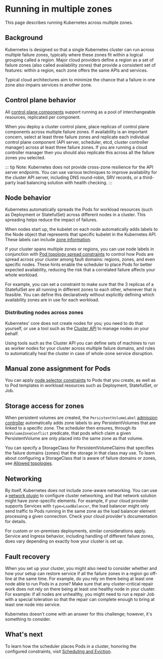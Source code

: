 # Running in multiple zones

This page describes running Kubernetes across multiple zones.

## Background 

Kubernetes is designed so that a single Kubernetes cluster can run across multiple failure zones, typically where these zones fit within a logical grouping called a region. Major cloud providers define a region as a set of failure zones (also called availability zones) that provide a consistent set of features: within a region, each zone offers the same APIs and services.

Typical cloud architectures aim to minimize the chance that a failure in one zone also impairs services in another zone.

## Control plane behavior

All [control plane components](https://kubernetes.io/docs/concepts/overview/components/#control-plane-components) support running as a pool of interchangeable resources, replicated per component.

When you deploy a cluster control plane, place replicas of control plane components across multiple failure zones. If availability is an important concern, select at least three failure zones and replicate each individual control plane component (API server, scheduler, etcd, cluster controller manager) across at least three failure zones. If you are running a cloud controller manager then you should also replicate this across all the failure zones you selected.

::: tip Note: 
Kubernetes does not provide cross-zone resilience for the API server endpoints. You can use various techniques to improve availability for the cluster API server, including DNS round-robin, SRV records, or a third-party load balancing solution with health checking.
:::

## Node behavior

Kubernetes automatically spreads the Pods for workload resources (such as Deployment or StatefulSet) across different nodes in a cluster. This spreading helps reduce the impact of failures.

When nodes start up, the kubelet on each node automatically adds labels to the Node object that represents that specific kubelet in the Kubernetes API. These labels can include [zone information](https://kubernetes.io/docs/reference/labels-annotations-taints/#topologykubernetesiozone).

If your cluster spans multiple zones or regions, you can use node labels in conjunction with [Pod topology spread constraints](https://kubernetes.io/docs/concepts/scheduling-eviction/topology-spread-constraints/) to control how Pods are spread across your cluster among fault domains: regions, zones, and even specific nodes. These hints enable the scheduler to place Pods for better expected availability, reducing the risk that a correlated failure affects your whole workload.

For example, you can set a constraint to make sure that the 3 replicas of a StatefulSet are all running in different zones to each other, whenever that is feasible. You can define this declaratively without explicitly defining which availability zones are in use for each workload.

### Distributing nodes across zones

Kubernetes' core does not create nodes for you; you need to do that yourself, or use a tool such as the [Cluster API](https://cluster-api.sigs.k8s.io/) to manage nodes on your behalf.

Using tools such as the Cluster API you can define sets of machines to run as worker nodes for your cluster across multiple failure domains, and rules to automatically heal the cluster in case of whole-zone service disruption.

## Manual zone assignment for Pods

You can apply [node selector constraints](https://kubernetes.io/docs/concepts/scheduling-eviction/assign-pod-node/#nodeselector) to Pods that you create, as well as to Pod templates in workload resources such as Deployment, StatefulSet, or Job.

## Storage access for zones

When persistent volumes are created, the `PersistentVolumeLabel` [admission controller](https://kubernetes.io/docs/reference/access-authn-authz/admission-controllers/) automatically adds zone labels to any PersistentVolumes that are linked to a specific zone. The scheduler then ensures, through its `NoVolumeZoneConflict` predicate, that pods which claim a given PersistentVolume are only placed into the same zone as that volume.

You can specify a StorageClass for PersistentVolumeClaims that specifies the failure domains (zones) that the storage in that class may use. To learn about configuring a StorageClass that is aware of failure domains or zones, see [Allowed topologies](https://kubernetes.io/docs/concepts/storage/storage-classes/#allowed-topologies).

## Networking

By itself, Kubernetes does not include zone-aware networking. You can use a [network plugin](https://kubernetes.io/docs/concepts/extend-kubernetes/compute-storage-net/network-plugins/) to configure cluster networking, and that network solution might have zone-specific elements. For example, if your cloud provider supports Services with `type=LoadBalancer`, the load balancer might only send traffic to Pods running in the same zone as the load balancer element processing a given connection. Check your cloud provider's documentation for details.

For custom or on-premises deployments, similar considerations apply. Service and Ingress behavior, including handling of different failure zones, does vary depending on exactly how your cluster is set up.

## Fault recovery

When you set up your cluster, you might also need to consider whether and how your setup can restore service if all the failure zones in a region go off-line at the same time. For example, do you rely on there being at least one node able to run Pods in a zone?
Make sure that any cluster-critical repair work does not rely on there being at least one healthy node in your cluster. For example: if all nodes are unhealthy, you might need to run a repair Job with a special toleration so that the repair can complete enough to bring at least one node into service.

Kubernetes doesn't come with an answer for this challenge; however, it's something to consider.

## What's next

To learn how the scheduler places Pods in a cluster, honoring the configured constraints, visit [Scheduling and Eviction](https://kubernetes.io/docs/concepts/scheduling-eviction/).